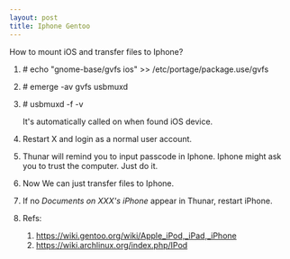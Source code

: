```yaml
---
layout: post
title: Iphone Gentoo
---
```

How to mount iOS and transfer files to Iphone?

1. \# echo "gnome-base/gvfs ios" >> /etc/portage/package.use/gvfs
2. \# emerge -av gvfs usbmuxd
3. \# usbmuxd -f -v

   It's automatically called on when found iOS device.
3. Restart X and login as a normal user account.
4. Thunar will remind you to input passcode in Iphone. Iphone might ask you to trust the computer. Just do it.
5. Now We can just transfer files to Iphone.
6. If no *Documents on XXX's iPhone* appear in Thunar, restart iPhone.
6. Refs:
    1. https://wiki.gentoo.org/wiki/Apple_iPod,_iPad,_iPhone
    2. https://wiki.archlinux.org/index.php/IPod

